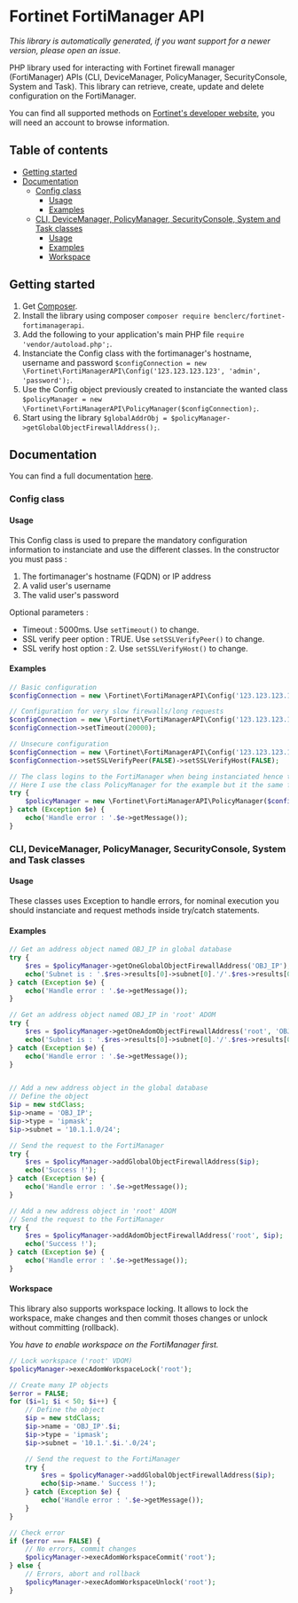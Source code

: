 # Fortinet FortiManager API

_This library is automatically generated, if you want support for a newer version, please open an issue._

PHP library used for interacting with Fortinet firewall manager (FortiManager) APIs (CLI, DeviceManager, PolicyManager, SecurityConsole, System and Task). This library can retrieve, create, update and delete configuration on the FortiManager.

You can find all supported methods on [Fortinet's developer website](https://fndn.fortinet.net/index.php?/fortiapi/5-fortimanager/), you will need an account to browse information.

## Table of contents

<!--ts-->
   * [Getting started](#getting-started)
   * [Documentation](#documentation)
	  * [Config class](#config-class)
		 * [Usage](#usage)
		 * [Examples](#examples)
	  * [CLI, DeviceManager, PolicyManager, SecurityConsole, System and Task classes](#cli-devicemanager-policymanager-securityconsole-system-and-task-classes)
		 * [Usage](#usage)
		 * [Examples](#examples-1)
		 * [Workspace](#workspace)
<!--te-->

## Getting started

1. Get [Composer](http://getcomposer.org/).
2. Install the library using composer `composer require benclerc/fortinet-fortimanagerapi`.
3. Add the following to your application's main PHP file `require 'vendor/autoload.php';`.
4. Instanciate the Config class with the fortimanager's hostname, username and password `$configConnection = new \Fortinet\FortiManagerAPI\Config('123.123.123.123', 'admin', 'password');`.
5. Use the Config object previously created to instanciate the wanted class `$policyManager = new \Fortinet\FortiManagerAPI\PolicyManager($configConnection);`.
6. Start using the library `$globalAddrObj = $policyManager->getGlobalObjectFirewallAddress();`.

## Documentation

You can find a full documentation [here](https://benclerc.github.io/Fortinet-FortiManagerAPI/).

### Config class

#### Usage

This Config class is used to prepare the mandatory configuration information to instanciate and use the different classes. In the constructor you must pass :

1. The fortimanager's hostname (FQDN) or IP address
2. A valid user's username
3. The valid user's password

Optional parameters :

* Timeout : 5000ms. Use `setTimeout()` to change.
* SSL verify peer option : TRUE. Use `setSSLVerifyPeer()` to change.
* SSL verify host option : 2. Use `setSSLVerifyHost()` to change.

#### Examples

```php
// Basic configuration
$configConnection = new \Fortinet\FortiManagerAPI\Config('123.123.123.123', 'admin', 'password');

// Configuration for very slow firewalls/long requests
$configConnection = new \Fortinet\FortiManagerAPI\Config('123.123.123.123', 'admin', 'password');
$configConnection->setTimeout(20000);

// Unsecure configuration
$configConnection = new \Fortinet\FortiManagerAPI\Config('123.123.123.123', 'admin', 'password');
$configConnection->setSSLVerifyPeer(FALSE)->setSSLVerifyHost(FALSE);

// The class logins to the FortiManager when being instanciated hence the try/catch statement.
// Here I use the class PolicyManager for the example but it the same for the other classes.
try {
	$policyManager = new \Fortinet\FortiManagerAPI\PolicyManager($configConnection);
} catch (Exception $e) {
	echo('Handle error : '.$e->getMessage());
}
```

### CLI, DeviceManager, PolicyManager, SecurityConsole, System and Task classes

#### Usage

These classes uses Exception to handle errors, for nominal execution you should instanciate and request methods inside try/catch statements.

#### Examples

```php
// Get an address object named OBJ_IP in global database
try {
	$res = $policyManager->getOneGlobalObjectFirewallAddress('OBJ_IP');
	echo('Subnet is : '.$res->results[0]->subnet[0].'/'.$res->results[0]->subnet[1]);
} catch (Exception $e) {
	echo('Handle error : '.$e->getMessage());
}

// Get an address object named OBJ_IP in 'root' ADOM
try {
	$res = $policyManager->getOneAdomObjectFirewallAddress('root', 'OBJ_IP');
	echo('Subnet is : '.$res->results[0]->subnet[0].'/'.$res->results[0]->subnet[1]);
} catch (Exception $e) {
	echo('Handle error : '.$e->getMessage());
}


// Add a new address object in the global database
// Define the object
$ip = new stdClass;
$ip->name = 'OBJ_IP';
$ip->type = 'ipmask';
$ip->subnet = '10.1.1.0/24';

// Send the request to the FortiManager
try {
	$res = $policyManager->addGlobalObjectFirewallAddress($ip);
	echo('Success !');
} catch (Exception $e) {
	echo('Handle error : '.$e->getMessage());
}

// Add a new address object in 'root' ADOM
// Send the request to the FortiManager
try {
	$res = $policyManager->addAdomObjectFirewallAddress('root', $ip);
	echo('Success !');
} catch (Exception $e) {
	echo('Handle error : '.$e->getMessage());
}
```

#### Workspace

This library also supports workspace locking. It allows to lock the workspace, make changes and then commit thoses changes or unlock without committing (rollback).

_You have to enable workspace on the FortiManager first._

```php
// Lock workspace ('root' VDOM)
$policyManager->execAdomWorkspaceLock('root');

// Create many IP objects
$error = FALSE;
for ($i=1; $i < 50; $i++) {
	// Define the object
	$ip = new stdClass;
	$ip->name = 'OBJ_IP'.$i;
	$ip->type = 'ipmask';
	$ip->subnet = '10.1.'.$i.'.0/24';

	// Send the request to the FortiManager
	try {
		$res = $policyManager->addGlobalObjectFirewallAddress($ip);
		echo($ip->name.' Success !');
	} catch (Exception $e) {
		echo('Handle error : '.$e->getMessage());
	}
}

// Check error
if ($error === FALSE) {
	// No errors, commit changes
	$policyManager->execAdomWorkspaceCommit('root');
} else {
	// Errors, abort and rollback
	$policyManager->execAdomWorkspaceUnlock('root');
}
```
